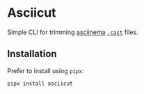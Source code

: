 # Asciicut

Simple CLI for trimming [asciinema](https://asciinema.org/) [`.cast`](https://docs.asciinema.org/manual/asciicast/v2/) files.

## Installation

Prefer to install using `pipx`:

```
pipx install asciicut
```
